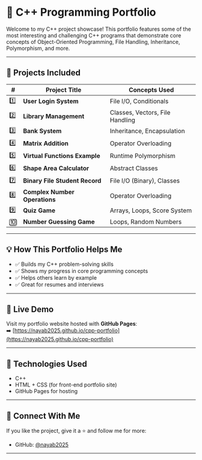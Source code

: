 # 🌟 C++ Programming Portfolio

Welcome to my C++ project showcase! This portfolio features some of the most interesting and challenging C++ programs that demonstrate core concepts of Object-Oriented Programming, File Handling, Inheritance, Polymorphism, and more.

---

## 📁 Projects Included

| # | Project Title | Concepts Used |
|---|---------------|----------------|
| 1️⃣ | **User Login System** | File I/O, Conditionals |
| 2️⃣ | **Library Management** | Classes, Vectors, File Handling |
| 3️⃣ | **Bank System** | Inheritance, Encapsulation |
| 4️⃣ | **Matrix Addition** | Operator Overloading |
| 5️⃣ | **Virtual Functions Example** | Runtime Polymorphism |
| 6️⃣ | **Shape Area Calculator** | Abstract Classes |
| 7️⃣ | **Binary File Student Record** | File I/O (Binary), Classes |
| 8️⃣ | **Complex Number Operations** | Operator Overloading |
| 9️⃣ | **Quiz Game** | Arrays, Loops, Score System |
| 🔟 | **Number Guessing Game** | Loops, Random Numbers |

---

## 💡 How This Portfolio Helps Me

- ✅ Builds my C++ problem-solving skills
- ✅ Shows my progress in core programming concepts
- ✅ Helps others learn by example
- ✅ Great for resumes and interviews

---

## 🚀 Live Demo

Visit my portfolio website hosted with **GitHub Pages**:  
➡️ [https://nayab2025.github.io/cpp-portfolio](https://nayab2025.github.io/cpp-portfolio)

---

## 🧠 Technologies Used

- C++
- HTML + CSS (for front-end portfolio site)
- GitHub Pages for hosting

---

## 🙌 Connect With Me

If you like the project, give it a ⭐ and follow me for more:
- GitHub: [@nayab2025](https://github.com/nayab2025)

---
